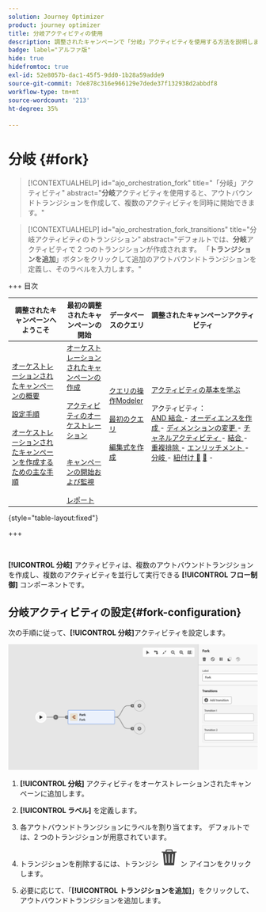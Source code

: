 ```yaml
---
solution: Journey Optimizer
product: journey optimizer
title: 分岐アクティビティの使用
description: 調整されたキャンペーンで「分岐」アクティビティを使用する方法を説明します
badge: label="アルファ版"
hide: true
hidefromtoc: true
exl-id: 52e8057b-dac1-45f5-9dd0-1b28a59adde9
source-git-commit: 7de878c316e966129e7dede37f132938d2abbdf8
workflow-type: tm+mt
source-wordcount: '213'
ht-degree: 35%

---
```


# 分岐 {#fork}

>[!CONTEXTUALHELP]
>id="ajo_orchestration_fork"
>title="「分岐」アクティビティ"
>abstract="**分岐**&#x200B;アクティビティを使用すると、アウトバウンドトランジションを作成して、複数のアクティビティを同時に開始できます。"

>[!CONTEXTUALHELP]
>id="ajo_orchestration_fork_transitions"
>title="分岐アクティビティのトランジション"
>abstract="デフォルトでは、**分岐**&#x200B;アクティビティで 2 つのトランジションが作成されます。 「**トランジションを追加**」ボタンをクリックして追加のアウトバウンドトランジションを定義し、そのラベルを入力します。"

+++ 目次

| 調整されたキャンペーンへようこそ | 最初の調整されたキャンペーンの開始 | データベースのクエリ | 調整されたキャンペーンアクティビティ |
|---|---|---|---|
| [ オーケストレーションされたキャンペーンの概要 ](../gs-orchestrated-campaigns.md)<br/><br/>[ 設定手順 ](../configuration-steps.md)<br/><br/>[ オーケストレーションされたキャンペーンを作成するための主な手順 ](../gs-campaign-creation.md) | [ オーケストレーションされたキャンペーンの作成 ](../create-orchestrated-campaign.md)<br/><br/>[ アクティビティのオーケストレーション ](../orchestrate-activities.md)<br/><br/><br/>[ キャンペーンの開始および監視 ](../start-monitor-campaigns.md)<br/><br/>[ レポート ](../reporting-campaigns.md) | [ クエリの操作Modeler](../orchestrated-rule-builder.md)<br/><br/>[ 最初のクエリ ](../build-query.md)<br/><br/>[ 編集式を作成 ](../edit-expressions.md) | [ アクティビティの基本を学ぶ ](about-activities.md)<br/><br/> アクティビティ：<br/>[AND 結合 ](and-join.md) - [ オーディエンスを作成 ](build-audience.md) - [ ディメンションの変更 ](change-dimension.md) - [ チャネルアクティビティ ](channels.md) - [ 結合 ](combine.md) - [ 重複排除 ](deduplication.md) - [ エンリッチメント ](enrichment.md) - [ 分岐 ](fork.md) - [ 紐付け ](reconciliation.md) [&#128279;](split.md) [&#128279;](wait.md) - |

{style="table-layout:fixed"}

+++

<br/>

**[!UICONTROL 分岐]** アクティビティは、複数のアウトバウンドトランジションを作成し、複数のアクティビティを並行して実行できる **[!UICONTROL フロー制御]** コンポーネントです。

## 分岐アクティビティの設定{#fork-configuration}

次の手順に従って、**[!UICONTROL 分岐]**&#x200B;アクティビティを設定します。

![](../assets/workflow-fork.png)

1. **[!UICONTROL 分岐]** アクティビティをオーケストレーションされたキャンペーンに追加します。

1. **[!UICONTROL ラベル]** を定義します。

1. 各アウトバウンドトランジションにラベルを割り当てます。 デフォルトでは、2 つのトランジションが用意されています。

1. トランジションを削除するには、トランジシ ![](../assets/do-not-localize/Smock_Delete_18_N.svg) ン アイコンをクリックします。

1. 必要に応じて、「**[!UICONTROL トランジションを追加]**」をクリックして、アウトバウンドトランジションを追加します。
